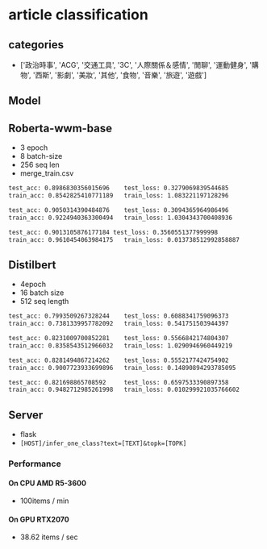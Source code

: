 # article classification

## categories

* ['政治時事', 'ACG', '交通工具', '3C', '人際關係＆感情', '閒聊', '運動健身', '購物', '西斯',
       '影劇', '美妝', '其他', '食物', '音樂', '旅遊', '遊戲']

## Model

## Roberta-wwm-base

* 3 epoch
* 8 batch-size
* 256 seq len
* merge_train.csv

```sh
test_acc: 0.8986830356015696    test_loss: 0.3279069839544685
train_acc: 0.8542825410771189   train_loss: 1.083221197128296

test_acc: 0.9050314390484876    test_loss: 0.3094365964986496
train_acc: 0.9224940363300494   train_loss: 1.0304343700408936

test_acc: 0.9013105876177184 test_loss: 0.3560551377999998
train_acc: 0.9610454063984175   train_loss: 0.013738512992858887
```

## Distilbert

* 4epoch
* 16 batch size
* 512 seq length

```sh
test_acc: 0.7993509267328244    test_loss: 0.6088341759096373
train_acc: 0.7381339957782092   train_loss: 0.541751503944397

test_acc: 0.8231009700852281    test_loss: 0.5566842174804307
train_acc: 0.8358543512966032   train_loss: 1.0290946960449219

test_acc: 0.8281494867214262    test_loss: 0.5552177424754902
train_acc: 0.9007723933699896   train_loss: 0.14890894293785095

test_acc: 0.821698865708592     test_loss: 0.6597533390897358
train_acc: 0.9482712985261998   train_loss: 0.010299921035766602
```

## Server

* flask
* `[HOST]/infer_one_class?text=[TEXT]&topk=[TOPK]`

### Performance

#### On CPU AMD R5-3600

* 100items / min

#### On GPU RTX2070

* 38.62 items / sec